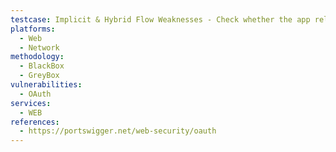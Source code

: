 ```yaml
---
testcase: Implicit & Hybrid Flow Weaknesses - Check whether the app relies solely on data passed via URL fragments (implicit flow); see if tokens are exposed to browser history, logs, or third-party scripts. Web (HTTP/HTTPS) service
platforms: 
  - Web
  - Network
methodology: 
  - BlackBox
  - GreyBox
vulnerabilities:
  - OAuth
services:
  - WEB
references:
  - https://portswigger.net/web-security/oauth
---
```

